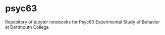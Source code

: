 # psyc63
Repository of jupyter notebooks for Psyc63 Experimental Study of Behavior at Dartmouth College
